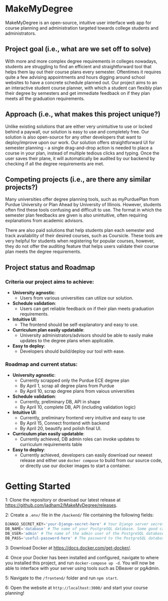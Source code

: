 # MakeMyDegree

MakeMyDegree is an open-source, intuitive user interface web app for course planning and administration targeted towards college students and administrators.

## Project goal (i.e., what are we set off to solve)
With more and more complex degree requirements in colleges nowadays, students are struggling to find an efficient and straightforward tool that helps them lay out their course plans every semester. Oftentimes it requires quite a few advising appointments and hours digging around school websites to have a concrete schedule planned out. Our project aims to an an interactive student course planner, with which a student can flexibly plan their degree by semesters and get immediate feedback on if they plan meets all the graduation requirements. 

## Approach (i.e., what makes this project unique?)
Unlike existing solutions that are either very unintuitive to use or locked behind a paywall, our solution is easy to use and completely free. Our solution is also open-source for any other developers that want to deploy/improve upon our work. Our solution offers straightforward UI for semester planning - a single drag-and-drop action is needed to place a course in your plan, instead of multiple tedious clicks and typing. Once the user saves their plane, it will automatically be audited by our backend by checking if all the degree requirements are met.

## Competing projects (i.e., are there any similar projects?)
Many universities offer degree planning tools, such as myPurduePlan from Purdue University or Plan Ahead by University of Illinois. However, students often find these tools confusing and difficult to use. The format in which the semester plan feedbacks are given is also unintuitive, often requiring explanations from academic advisors.

There are also paid solutions that help students plan each semester and track availability of their desired courses, such as Coursicle. These tools are very helpful for students when registering for popular courses, however, they do not offer the auditing feature that helps users validate their course plan meets the degree requirements.

## Project status and Roadmap
### Criteria our project aims to achieve: 
* **University agnostic**: 
  * Users from various universities can utilize our solution.
* **Schedule validation**: 
  * Users can get reliable feedback on if their plan meets graduation requirements. 
* **Intuitive UI**: 
  * The frontend should be self-explanatory and easy to use.
* **Curriculum plan easily updatable**: 
  * University administrators/advisors should be able to easily make updates to the degree plans when applicable.
* **Easy to deploy**: 
  * Developers should build/deploy our tool with ease.

### Roadmap and current status:
* **University agnostic**: 
  * Currently scrapped only the Purdue ECE degree plan
  * By April 1, scrap all degree plans from Purdue
  * By April 10, scrap degree plans from vaious universities
* **Schedule validation**: 
  * Currently, preliminary DB, API in shape
  * By April 10, complete DB, API (including validation logic) 
* **Intuitive UI**: 
  * Currently, preliminary frontend very intuitive and easy to use
  * By April 15, Connect frontend with backend
  * By April 20, beautify and polish final UI.
* **Curriculum plan easily updatable**: 
  * Currently achieved, DB admin roles can invoke updates to curriculum requirements table
* **Easy to deploy**: 
  * Currently achieved, developers can easily download our newest release and either use `docker compose` to build from our source code, or directly use our docker images to start a container.

# Getting Started

1: Clone the repository or download our latest release at https://github.com/jadham2/MakeMyDegree/releases.

2: Create a `.env/` file in the `/backend/` file containing the following fields:

```py
DJANGO_SECRET_KEY='your-Django-secret-here' # Your Django server secret key here.
DB_NAME='database' # The name of your PostgreSQL database. Some good candidates are "makemydegree' or 'makemydegreedb'
DB_USER='admin' # The name of the admin user of the PostgreSQL database. This user will have all permissions on the DB.
DB_PASS='useful-password-here' # The password to the PostgreSQL database.
```

3: Download Docker at https://docs.docker.com/get-docker/.

4: Once your Docker has been installed and configured, navigate to where you installed this project, and run `docker-compose up -d`. You will now be able to interface with your server using tools such as DBeaver or pgAdmin.

5: Navigate to the `/frontend/` folder and run `npm start`.

6: Open the website at `http://localhost:3000/` and start your course planning!
